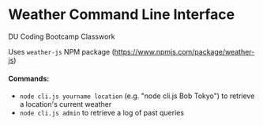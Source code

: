 # Weather Command Line Interface
DU Coding Bootcamp Classwork

Uses `weather-js` NPM package (https://www.npmjs.com/package/weather-js)

#### Commands:
* `node cli.js yourname location` (e.g. "node cli.js Bob Tokyo") to retrieve a location's current weather
* `node cli.js admin` to retrieve a log of past queries
